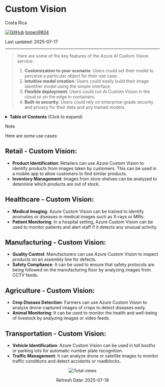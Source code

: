 # Custom Vision

Costa Rica

[![GitHub](https://img.shields.io/badge/--181717?logo=github&logoColor=ffffff)](https://github.com/)
[brown9804](https://github.com/brown9804)

Last updated: 2025-07-17

----------

> Here are some of the key features of the Azure AI Custom Vision service:
> 1. **Customization to your scenario**: Users could set their model to perceive a particular object for their use case.
> 2. **Intuitive model creation**: Users could easily build their image identifier model using the simple interface.
> 3. **Flexible deployment**: Users could run AI Custom Vision in the cloud or on the edge in containers.
> 4. **Built-in security**: Users could rely on enterprise-grade security and privacy for their data and any trained models. 

<details>
<summary><b>Table of Contents</b> (Click to expand)</summary>

- [Retail - Custom Vision](#retail---custom-vision)
- [Healthcare - Custom Vision](#healthcare---custom-vision)
- [Manufacturing - Custom Vision](#manufacturing---custom-vision)
- [Agriculture - Custom Vision](#agriculture---custom-vision)
- [Transportation - Custom Vision](#transportation---custom-vision)

</details>

> [!NOTE]
> Here are some use cases:

## Retail - Custom Vision:

- **Product Identification**: Retailers can use Azure Custom Vision to identify products from images taken by customers. This can be used in a mobile app to allow customers to find similar products.
- **Inventory Management**: Images from store shelves can be analyzed to determine which products are out of stock.

## Healthcare - Custom Vision:

- **Medical Imaging**: Azure Custom Vision can be trained to identify anomalies or diseases in medical images such as X-rays or MRIs.
- **Patient Monitoring**: In a hospital setting, Azure Custom Vision can be used to monitor patients and alert staff if it detects any unusual activity.

## Manufacturing - Custom Vision:

- **Quality Control**: Manufacturers can use Azure Custom Vision to inspect products on an assembly line for defects.
- **Safety Compliance**: It can be used to ensure that safety protocols are being followed on the manufacturing floor by analyzing images from CCTV feeds.

## Agriculture - Custom Vision:

- **Crop Disease Detection**: Farmers can use Azure Custom Vision to analyze drone-captured images of crops to detect diseases early.
- **Animal Monitoring**: It can be used to monitor the health and well-being of livestock by analyzing images or video feeds.

## Transportation - Custom Vision:

- **Vehicle Identification**: Azure Custom Vision can be used in toll booths or parking lots for automatic number plate recognition.
- **Traffic Management**: It can analyze drone or satellite images to monitor traffic conditions and detect accidents or roadblocks.

<!-- START BADGE -->
<div align="center">
  <img src="https://img.shields.io/badge/Total%20views-393-limegreen" alt="Total views">
  <p>Refresh Date: 2025-07-18</p>
</div>
<!-- END BADGE -->
